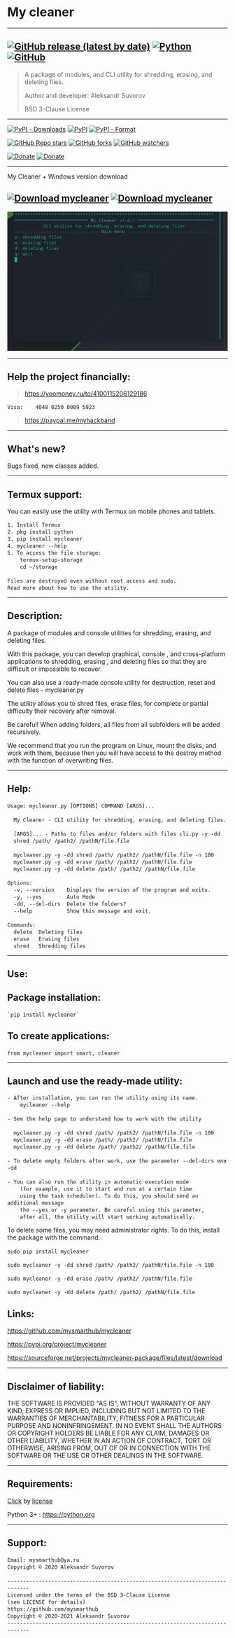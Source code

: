 My cleaner
===
---
[![GitHub release (latest by date)](https://img.shields.io/github/v/release/mysmarthub/mycleaner)](https://github.com/mysmarthub/mycleaner/)
[![Python](https://img.shields.io/static/v1?label=Python&message=3.6/3.7/3.8/3.9&color=yellow)](https://python.org)
[![GitHub](https://img.shields.io/github/license/mysmarthub/mycleaner?style=flat-square)](https://github.com/mysmarthub/mycleaner/)
---
>A package of modules, and CLI utility for shredding, erasing, and deleting files.
> 
>Author and developer: Aleksandr Suvorov
> 
>BSD 3-Clause License

---
[![PyPI - Downloads](https://img.shields.io/pypi/dm/mycleaner?label=pypi%20downloads)](https://pypi.org/project/mycleaner/)
[![PyPI](https://img.shields.io/pypi/v/mycleaner)](https://pypi.org/project/mycleaner/)
[![PyPI - Format](https://img.shields.io/pypi/format/mycleaner)](https://pypi.org/project/mycleaner/)

[![GitHub Repo stars](https://img.shields.io/github/stars/mysmarthub/mycleaner?style=social)](https://github.com/mysmarthub/mycleaner/)
[![GitHub forks](https://img.shields.io/github/forks/mysmarthub/mycleaner?style=social)](https://github.com/mysmarthub/mycleaner/)
[![GitHub watchers](https://img.shields.io/github/watchers/mysmarthub/mycleaner?style=social)](https://github.com/mysmarthub/mycleaner/)

[![Donate](https://img.shields.io/static/v1?label=donate&message=paypal&color=green)](https://paypal.me/myhackband)
[![Donate](https://img.shields.io/static/v1?label=donate&message=yandex&color=yellow)](https://yoomoney.ru/to/4100115206129186)

---
My Cleaner + Windows version download

[![Download mycleaner](https://a.fsdn.com/con/app/sf-download-button)](https://sourceforge.net/projects/mycleaner-package/files/latest/download)
[![Download mycleaner](https://img.shields.io/sourceforge/dt/mycleaner-package.svg)](https://sourceforge.net/projects/mycleaner-package/files/latest/download)
---

![Mycleaner](https://github.com/mysmarthub/mycleaner/raw/master/images/my_cleaner_logo.png)

---

Help the project financially:
---
>https://yoomoney.ru/to/4100115206129186

    Visa:    4048 0250 0089 5923

>https://paypal.me/myhackband

---

What's new?
-----------
Bugs fixed, new classes added.

---------------
Termux support:
---------------

You can easily use the utility with Termux
on mobile phones and tablets.

    1. Install Termux
    2. pkg install python
    3. pip install mycleaner
    4. mycleaner --help
    5. To access the file storage:
        termux-setup-storage
        cd ~/storage

    Files are destroyed even without root access and sudo.
    Read more about how to use the utility.

------------
Description:
------------
A package of modules and console utilities for shredding,
erasing, and deleting files.

With this package, you can develop graphical,
console , and cross-platform applications to shredding,
erasing , and deleting files
so that they are difficult or impossible to recover.

You can also use a ready-made console utility for destruction,
reset and delete files - mycleaner.py

The utility allows you to shred files,
erase files, for complete or partial difficulty
their recovery after removal.

Be careful! When adding folders, all files from all subfolders
will be added recursively.

We recommend that you run the program on Linux, mount the disks,
and work with them, because then you will have access to
the destroy method with the function of overwriting files.

-----
Help:
-----

    Usage: mycleaner.py [OPTIONS] COMMAND [ARGS]...

      My Cleaner - CLI utility for shredding, erasing, and deleting files.

      [ARGS]... - Paths to files and/or folders with files cli.py -y -dd
      shred /path/ /path2/ /pathN/file.file

      mycleaner.py -y -dd shred /path/ /path2/ /pathN/file.file -n 100
      mycleaner.py -y -dd erase /path/ /path2/ /pathN/file.file
      mycleaner.py -y -dd delete /path/ /path2/ /pathN/file.file

    Options:
      -v, --version    Displays the version of the program and exits.
      -y, --yes        Auto Mode
      -dd, --del-dirs  Delete the folders?
      --help           Show this message and exit.

    Commands:
      delete  Deleting files
      erase   Erasing files
      shred   Shredding files

----
Use:
----

Package installation:
---------------------
    `pip install mycleaner`

To create applications:
-----------------------
    from mycleaner import smart, cleaner

--------------------------------------
Launch and use the ready-made utility:
--------------------------------------
    - After installation, you can run the utility using its name.
        mycleaner --help

    - See the help page to understand how to work with the utility

      mycleaner.py -y -dd shred /path/ /path2/ /pathN/file.file -n 100
      mycleaner.py -y -dd erase /path/ /path2/ /pathN/file.file
      mycleaner.py -y -dd delete /path/ /path2/ /pathN/file.file

    - To delete empty folders after work, use the parameter --del-dirs или -dd

    - You can also run the utility in automatic execution mode
        (for example, use it to start and run at a certain time
        using the task scheduler). To do this, you should send an additional message
        the --yes or -y parameter. Be careful using this parameter,
        after all, the utility will start working automatically.


To delete some files, you may need administrator rights.
To do this, install the package with the command:

`sudo pip install mycleaner`

`sudo mycleaner -y -dd shred /path/ /path2/ /pathN/file.file -n 100`

`sudo mycleaner -y -dd erase /path/ /path2/ /pathN/file.file`

`sudo mycleaner -y -dd delete /path/ /path2/ /pathN/file.file`

Links:
------
https://github.com/mysmarthub/mycleaner

https://pypi.org/project/mycleaner

https://sourceforge.net/projects/mycleaner-package/files/latest/download

------------------------
Disclaimer of liability:
------------------------
THE SOFTWARE IS PROVIDED "AS IS", WITHOUT WARRANTY OF ANY KIND, EXPRESS OR
IMPLIED, INCLUDING BUT NOT LIMITED TO THE WARRANTIES OF MERCHANTABILITY,
FITNESS FOR A PARTICULAR PURPOSE AND NONINFRINGEMENT. IN NO EVENT SHALL THE
AUTHORS OR COPYRIGHT HOLDERS BE LIABLE FOR ANY CLAIM, DAMAGES OR OTHER
LIABILITY, WHETHER IN AN ACTION OF CONTRACT, TORT OR OTHERWISE, ARISING FROM,
OUT OF OR IN CONNECTION WITH THE SOFTWARE OR THE USE OR OTHER DEALINGS IN THE
SOFTWARE.

-------------
Requirements:
-------------

[Click](https://github.com/pallets/click) by [license](https://github.com/pallets/click/blob/master/LICENSE.rst)

Python 3+ : https://python.org

--------
Support:
--------
    Email: mysmarthub@ya.ru
    Copyright © 2020 Aleksandr Suvorov
    
    -----------------------------------------------------------------------------
    Licensed under the terms of the BSD 3-Clause License
    (see LICENSE for details)
    https://github.com/mysmarthub
    Copyright © 2020-2021 Aleksandr Suvorov
    -----------------------------------------------------------------------------
